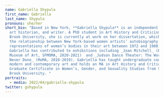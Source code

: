 ```yaml
---
name: Gabriella Shypula
first_name: Gabriella
last_name: Shypula
pronouns: she/her
short_bio: "Based in New York, **Gabriella Shypula** is an independent curator,
  art historian, and writer. A PhD student in Art History and Criticism at Stony
  Brook University, she is currently at work on her dissertation, which examines
  the relationship between New York-based women artists’ autobiography and
  representations of women’s bodies in their art between 1972 and 1988.
  Gabriella has contributed to exhibitions including _Joan Mitchell_ (Baltimore
  Museum of Art, SFMOMA, 2020-2021)  and _Judson Dance Theater: The Work Is
  Never Done_ (MoMA, 2018-2019). Gabriella has taught undergraduate courses on
  modern and contemporary art and holds an MA in Art History and Criticism and a
  Graduate Certificate in Women’s, Gender, and Sexuality Studies from Stony
  Brook University. "
portraits:
  - media: 2022/04/gabriella-shypula
twitter: gshypula
---
```

